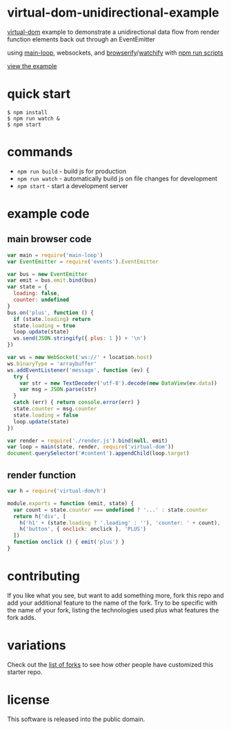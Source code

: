 # virtual-dom-unidirectional-example

[virtual-dom](https://npmjs.com/package/virtual-dom) example
to demonstrate a unidirectional data flow from render function elements back out
through an EventEmitter

using [main-loop](https://npmjs.com/package/main-loop), websockets,
and [browserify](http://browserify.org)/[watchify](https://npmjs.com/package/watchify)
with [npm run scripts](http://substack.net/task_automation_with_npm_run)

[view the example](http://substack.neocities.org/virtual_dom_uni.html)

# quick start

```
$ npm install
$ npm run watch &
$ npm start
```

# commands

* `npm run build` - build js for production
* `npm run watch` - automatically build js on file changes for development
* `npm start` - start a development server

# example code

## main browser code

``` js
var main = require('main-loop')
var EventEmitter = require('events').EventEmitter

var bus = new EventEmitter
var emit = bus.emit.bind(bus)
var state = {
  loading: false,
  counter: undefined
}
bus.on('plus', function () {
  if (state.loading) return
  state.loading = true
  loop.update(state)
  ws.send(JSON.stringify({ plus: 1 }) + '\n')
})

var ws = new WebSocket('ws://' + location.host)
ws.binaryType = 'arraybuffer'
ws.addEventListener('message', function (ev) {
  try {
    var str = new TextDecoder('utf-8').decode(new DataView(ev.data))
    var msg = JSON.parse(str)
  }
  catch (err) { return console.error(err) }
  state.counter = msg.counter
  state.loading = false
  loop.update(state)
})

var render = require('./render.js').bind(null, emit)
var loop = main(state, render, require('virtual-dom'))
document.querySelector('#content').appendChild(loop.target)
```

## render function

``` js
var h = require('virtual-dom/h')

module.exports = function (emit, state) {
  var count = state.counter === undefined ? '...' : state.counter
  return h('div', [
    h('h1' + (state.loading ? '.loading' : ''), 'counter: ' + count),
    h('button', { onclick: onclick }, 'PLUS')
  ])
  function onclick () { emit('plus') }
}
```

# contributing

If you like what you see, but want to add something more, fork this repo and add
your additional feature to the name of the fork. Try to be specific with the
name of your fork, listing the technologies used plus what features the fork
adds.

# variations

Check out the [list of forks](https://github.com/substack/virtual-dom-starter/network/members)
to see how other people have customized this starter repo.

# license

This software is released into the public domain.
